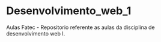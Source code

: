 # Desenvolvimento_web_1

Aulas Fatec -  Repositorio referente as aulas da disciplina de desenvolvimento web I.
